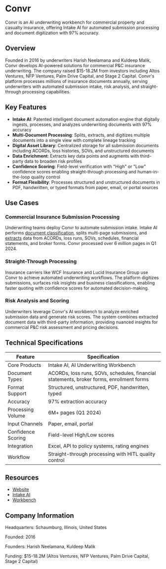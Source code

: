 # Convr

Convr is an AI underwriting workbench for commercial property and casualty insurance, offering Intake AI for automated submission processing and document digitization with 97% accuracy.

## Overview

Founded in 2016 by underwriters Harish Neelamana and Kuldeep Malik, Convr develops AI-powered solutions for commercial P&C insurance underwriting. The company raised $15-18.2M from investors including Altos Ventures, NFP Ventures, Palm Drive Capital, and Stage 2 Capital. Convr's platform processes millions of insurance documents annually, serving underwriters with automated submission intake, risk analysis, and straight-through processing capabilities.

## Key Features

- **Intake AI**: Patented intelligent document automation engine that digitally ingests, processes, and analyzes underwriting documents with 97% accuracy
- **Multi-Document Processing**: Splits, extracts, and digitizes multiple documents into a single view with complete lineage tracking
- **Digital Asset Library**: Centralized storage for all submission documents including ACORDs, loss histories, SOVs, and unstructured documents
- **Data Enrichment**: Extracts key data points and augments with third-party data to broaden risk profiles
- **Confidence Scoring**: Field-level verification with "High" or "Low" confidence scores enabling straight-through processing and human-in-the-loop quality control
- **Format Flexibility**: Processes structured and unstructured documents in PDF, handwritten, or typed formats from paper, email, or portal sources

## Use Cases

### Commercial Insurance Submission Processing
Underwriting teams deploy Convr to automate submission intake. Intake AI performs [document classification](../../capabilities/classification/index.md), splits multi-page submissions, and [extracts](../../capabilities/extraction/index.md) data from ACORDs, loss runs, SOVs, schedules, financial statements, and broker forms. Convr processed over 6 million pages in Q1 2024.

### Straight-Through Processing
Insurance carriers like WCF Insurance and Lucid Insurance Group use Convr to achieve automated underwriting workflows. The platform digitizes submissions, surfaces risk insights and business classifications, enabling faster quoting with confidence scores for automated decision-making.

### Risk Analysis and Scoring
Underwriters leverage Convr's AI workbench to analyze enriched submission data and generate risk scores. The system combines extracted document data with third-party information, providing nuanced insights for commercial P&C risk assessment and pricing decisions.

## Technical Specifications

| Feature | Specification |
|---------|---------------|
| Core Products | Intake AI, AI Underwriting Workbench |
| Document Types | ACORDs, loss runs, SOVs, schedules, financial statements, broker forms, enrollment forms |
| Format Support | Structured, unstructured, PDF, handwritten, typed |
| Accuracy | 97% extraction accuracy |
| Processing Volume | 6M+ pages (Q1 2024) |
| Input Channels | Paper, email, portal |
| Confidence Scoring | Field-level High/Low scores |
| Integration | Excel, API to policy systems, rating engines |
| Workflow | Straight-through processing with HITL quality control |

## Resources

- [Website](https://convr.com/)
- [Intake AI](https://convr.com/intake-2/)
- [Workbench](https://convr.com/workbench/)

## Company Information

Headquarters: Schaumburg, Illinois, United States

Founded: 2016

Founders: Harish Neelamana, Kuldeep Malik

Funding: $15-18.2M (Altos Ventures, NFP Ventures, Palm Drive Capital, Stage 2 Capital)
